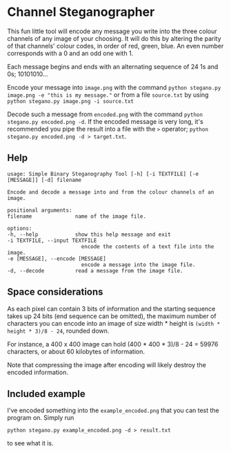 # Channel Steganographer
This fun little tool will encode any message you write into the three
colour channels of any image of your choosing. It will do this by altering the
parity of that channels' colour codes, in order of red, green, blue. An even number corresponds with a 0 and an odd one with 1.

Each message begins and ends with an alternating sequence of 24 1s and 0s; 10101010...

Encode your message into `image.png` with the command `python stegano.py image.png -e "this is my message."` or from a file `source.txt` by using `python stegano.py image.png -i source.txt`

Decode such a message from `encoded.png` with the command `python stegano.py encoded.png -d`. If the encoded message is very long, it's recommended you pipe the result into a file with the `>` operator; `python stegano.py encoded.png -d > target.txt`.

## Help
    usage: Simple Binary Steganography Tool [-h] [-i TEXTFILE] [-e [MESSAGE]] [-d] filename

    Encode and decode a message into and from the colour channels of an image.

    positional arguments:
    filename              name of the image file.

    options:
    -h, --help            show this help message and exit
    -i TEXTFILE, --input TEXTFILE
                            encode the contents of a text file into the image.
    -e [MESSAGE], --encode [MESSAGE]
                            encode a message into the image file.
    -d, --decode          read a message from the image file.

## Space considerations
As each pixel can contain 3 bits of information and the starting sequence takes up 24 bits (end sequence can be omitted), the maximum number of characters you can encode into an image of size width * height is `(width * height * 3)/8 - 24`, rounded down.

For instance, a 400 x 400 image can hold (400 * 400 * 3)/8 - 24 = 59976 characters, or about 60 kilobytes of information.

Note that compressing the image after encoding will likely destroy the encoded information.

## Included example
I've encoded something into the `example_encoded.png` that you can test the program on. Simply run

`python stegano.py example_encoded.png -d > result.txt`

to see what it is.